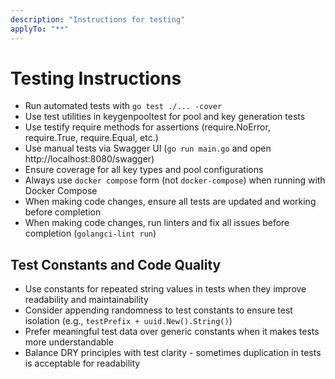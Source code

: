 ```yaml
---
description: "Instructions for testing"
applyTo: "**"
---
```

# Testing Instructions

- Run automated tests with `go test ./... -cover`
- Use test utilities in keygenpooltest for pool and key generation tests
- Use testify require methods for assertions (require.NoError, require.True, require.Equal, etc.)
- Use manual tests via Swagger UI (`go run main.go` and open http://localhost:8080/swagger)
- Ensure coverage for all key types and pool configurations
- Always use `docker compose` form (not `docker-compose`) when running with Docker Compose
- When making code changes, ensure all tests are updated and working before completion
- When making code changes, run linters and fix all issues before completion (`golangci-lint run`)

## Test Constants and Code Quality

- Use constants for repeated string values in tests when they improve readability and maintainability
- Consider appending randomness to test constants to ensure test isolation (e.g., `testPrefix + uuid.New().String()`)
- Prefer meaningful test data over generic constants when it makes tests more understandable
- Balance DRY principles with test clarity - sometimes duplication in tests is acceptable for readability
